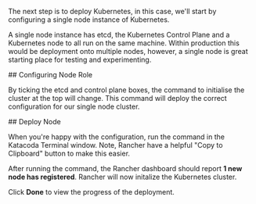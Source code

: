 The next step is to deploy Kubernetes, in this case, we'll start by configuring a single node instance of Kubernetes.

A single node instance has etcd, the Kubernetes Control Plane and a Kubernetes node to all run on the same machine. Within production this would be deployment onto multiple nodes, however, a single node is great starting place for testing and experimenting.

## Configuring Node Role

By ticking the etcd and control plane boxes, the command to initialise the cluster at the top will change. This command will deploy the correct configuration for our single node cluster.

## Deploy Node 

When you're happy with the configuration, run the command in the Katacoda Terminal window. Note, Rancher have a helpful "Copy to Clipboard" button to make this easier.

After running the command, the Rancher dashboard should report **1 new node has registered**. Rancher will now initalize the Kubernetes cluster.

Click **Done** to view the progress of the deployment.
